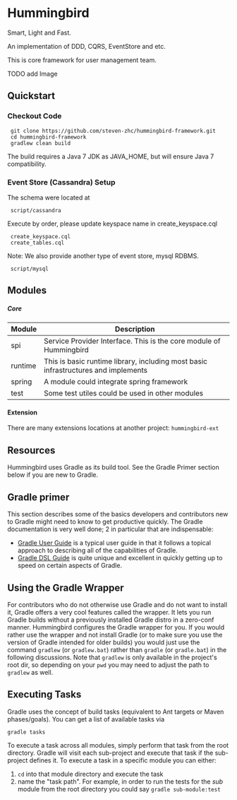 # Hummingbird

Smart, Light and Fast.

An implementation of DDD, CQRS, EventStore and etc.

This is core framework for user management team.

TODO add Image

## Quickstart

### Checkout Code
     git clone https://github.com/steven-zhc/hummingbird-framework.git
     cd hummingbird-framework
     gradlew clean build

The build requires a Java 7 JDK as JAVA_HOME, but will ensure Java 7 compatibility.

### Event Store (Cassandra) Setup
The schema were located at

     script/cassandra

Execute by order, please update keyspace name in create_keyspace.cql

     create_keyspace.cql
     create_tables.cql

Note: We also provide another type of event store, mysql RDBMS.

     script/mysql


## Modules
##### Core
| Module | Description |
| ------ | ----------- |
| spi    | Service Provider Interface. This is the core module of Hummingbird |
| runtime| This is basic runtime library, including most basic infrastructures and implements|
| spring | A module could integrate spring framework |
| test   | Some test utiles could be used in other modules |

#### Extension
There are many extensions locations at another project: `hummingbird-ext`

## Resources
Hummingbird uses Gradle as its build tool. See the Gradle Primer section below if you are new to Gradle.


## Gradle primer
This section describes some of the basics developers and contributors new to Gradle might
need to know to get productive quickly.  The Gradle documentation is very well done; 2 in
particular that are indispensable:

* [Gradle User Guide](http://gradle.org/docs/current/userguide/userguide_single.html) is a typical user guide in that
it follows a topical approach to describing all of the capabilities of Gradle.
* [Gradle DSL Guide](http://gradle.org/docs/current/dsl/index.html) is quite unique and excellent in quickly
getting up to speed on certain aspects of Gradle.

## Using the Gradle Wrapper

For contributors who do not otherwise use Gradle and do not want to install it, Gradle offers a very cool
features called the wrapper.  It lets you run Gradle builds without a previously installed Gradle distro in
a zero-conf manner.  Hummingbird configures the Gradle wrapper for you.  If you would rather use the wrapper and
not install Gradle (or to make sure you use the version of Gradle intended for older builds) you would just use
the command `gradlew` (or `gradlew.bat`) rather than `gradle` (or `gradle.bat`) in the following discussions.
Note that `gradlew` is only available in the project's root dir, so depending on your `pwd` you may need to adjust
the path to `gradlew` as well.

## Executing Tasks

Gradle uses the concept of build tasks (equivalent to Ant targets or Maven phases/goals). You can get a list of
available tasks via

    gradle tasks

To execute a task across all modules, simply perform that task from the root directory.  Gradle will visit each
sub-project and execute that task if the sub-project defines it.  To execute a task in a specific module you can
either:

1. `cd` into that module directory and execute the task
2. name the "task path".  For example, in order to run the tests for the _sub_ module from the
root directory you could say `gradle sub-module:test`
